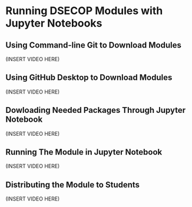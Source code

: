 # Running DSECOP Modules with Jupyter Notebooks

## Using Command-line Git to Download Modules

(INSERT VIDEO HERE)

## Using GitHub Desktop to Download Modules

(INSERT VIDEO HERE)

## Dowloading Needed Packages Through Jupyter Notebook

(INSERT VIDEO HERE)

## Running The Module in Jupyter Notebook

(INSERT VIDEO HERE)

## Distributing the Module to Students

(INSERT VIDEO HERE)